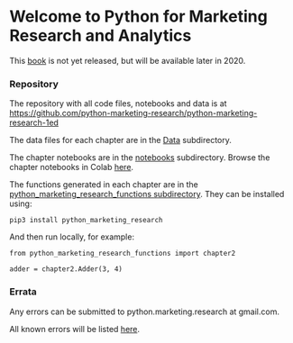 # Welcome to Python for Marketing Research and Analytics

This [book](https://www.springer.com/gp/book/9783030497194) is not yet released, but will be available later in 2020.

### Repository

The repository with all code files, notebooks and data is at https://github.com/python-marketing-research/python-marketing-research-1ed

The data files for each chapter are in the [Data](https://github.com/python-marketing-research/python-marketing-research-1ed/tree/master/Data) subdirectory.

The chapter notebooks are in the [notebooks](https://github.com/python-marketing-research/python-marketing-research-1ed/tree/master/notebooks) subdirectory. Browse the chapter notebooks in Colab [here](https://colab.research.google.com/github/python-marketing-research/python-marketing-research-1ed).

The functions generated in each chapter are in the [python_marketing_research_functions subdirectory](https://github.com/python-marketing-research/python-marketing-research-1ed/tree/master/python_marketing_research_functions). They can be installed using:
```
pip3 install python_marketing_research
```
And then run locally, for example:
```
from python_marketing_research_functions import chapter2

adder = chapter2.Adder(3, 4)
```

### Errata

Any errors can be submitted to python.marketing.research at gmail.com.

All known errors will be listed [here](https://python-marketing-research.github.io/python-marketing-research.github.io/errata.md).
